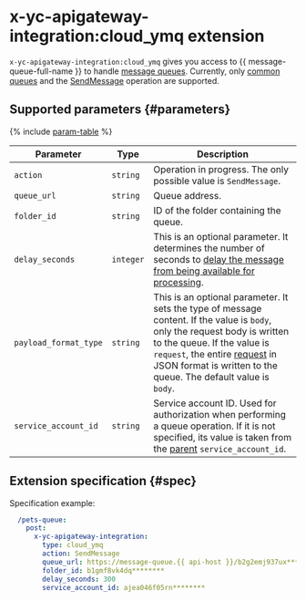 # x-yc-apigateway-integration:cloud_ymq extension

`x-yc-apigateway-integration:cloud_ymq` gives you access to {{ message-queue-full-name }} to handle [message queues](../../../message-queue/concepts/queue.md). Currently, only [common queues](../../../message-queue/concepts/queue.md#standard-queues) and the [SendMessage](../../../message-queue/api-ref/message/SendMessage.md) operation are supported.

## Supported parameters {#parameters}

{% include [param-table](../../../_includes/api-gateway/parameters-table.md) %}

| Parameter | Type | Description |
----|----|----
| `action` | `string` | Operation in progress. The only possible value is `SendMessage`. |
| `queue_url` | `string` | Queue address. |
| `folder_id` | `string` | ID of the folder containing the queue. |
| `delay_seconds` | `integer` | This is an optional parameter. It determines the number of seconds to [delay the message from being available for processing](../../../message-queue/concepts/delay-queues.md#delay-messages). |
| `payload_format_type` | `string` | This is an optional parameter. It sets the type of message content. If the value is `body`, only the request body is written to the queue. If the value is `request`, the entire [request](./cloud-functions.md#request_v1) in JSON format is written to the queue. The default value is `body`. |
| `service_account_id` | `string` | Service account ID. Used for authorization when performing a queue operation. If it is not specified, its value is taken from the [parent](./index.md#top-level) `service_account_id`. |

## Extension specification {#spec}

Specification example:

```yaml
  /pets-queue:
    post:
      x-yc-apigateway-integration:
        type: cloud_ymq
        action: SendMessage
        queue_url: https://message-queue.{{ api-host }}/b2g2emj937ux********/dj6000000003********/pets-queue
        folder_id: b1gmf8vk4dq********
        delay_seconds: 300
        service_account_id: ajea046f05rn********
```
